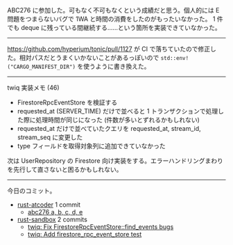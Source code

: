 ABC276 に参加した。可もなく不可もなくという成績だと思う。個人的には E 問題をつまらないバグで 1WA と時間の消費をしたのがもったいなかった。 1 件でも deque に残っている間継続する……という箇所を実装できていなかった。

---

<https://github.com/hyperium/tonic/pull/1127> が CI で落ちていたので修正した。相対パスだとうまくいかないことがあるっぽいので `std::env!("CARGO_MANIFEST_DIR")` を使うように書き換えた。

---

twiq 実装メモ (46)

- FirestoreRpcEventStore を検証する
- requested_at (SERVER_TIME) だけで並べると 1 トランザクションで処理した際に処理時間が同じになった (件数が多いとずれるかもしれない)
- requested_at だけで並べていたクエリを requested_at, stream_id, stream_seq に変更した
- type フィールドを取得対象列に追加できていなかった

次は UserRepository の Firestore 向け実装をする。エラーハンドリングまわりを先行して直さないと困るかもしれない。

---

今日のコミット。

- [rust-atcoder](https://github.com/bouzuya/rust-atcoder) 1 commit
  - [abc276 a, b, c, d, e](https://github.com/bouzuya/rust-atcoder/commit/1bbaa59f24bf730fe179be0f33150f2771ece536)
- [rust-sandbox](https://github.com/bouzuya/rust-sandbox) 2 commits
  - [twiq: Fix FirestoreRpcEventStore::find_events bugs](https://github.com/bouzuya/rust-sandbox/commit/0bd1f76252604f8bbea5d2dd17a58c7eabad6a28)
  - [twiq: Add firestore_rpc_event_store test](https://github.com/bouzuya/rust-sandbox/commit/f22df47daccb11d334ca75326ebaf86bb7b45c57)
